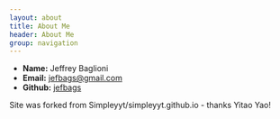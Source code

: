 ```yaml
---
layout: about
title: About Me
header: About Me
group: navigation
---
```

 * **Name:** Jeffrey Baglioni
 * **Email:** [jefbags@gmail.com](mailto:jefbags@gmail.com)
 * **Github:** [jefbags](https://github.com/jefbags)

Site was forked from Simpleyyt/simpleyyt.github.io - thanks Yitao Yao!